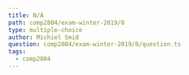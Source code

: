 ```yaml
---
title: N/A
path: comp2804/exam-winter-2019/8
type: multiple-choice
author: Michiel Smid
question: comp2804/exam-winter-2019/8/question.ts
tags:
  - comp2804
---
```

